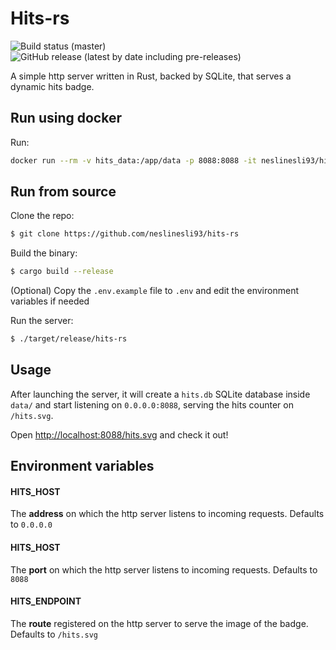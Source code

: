 # Hits-rs

![Build status (master)](https://img.shields.io/github/workflow/status/neslinesli93/hits-rs/CI/master)
![GitHub release (latest by date including pre-releases)](https://img.shields.io/github/v/release/neslinesli93/hits-rs?include_prereleases)

A simple http server written in Rust, backed by SQLite, that serves a dynamic hits badge.

## Run using docker

Run:

```bash
docker run --rm -v hits_data:/app/data -p 8088:8088 -it neslinesli93/hits-rs
```

## Run from source

Clone the repo:

```bash
$ git clone https://github.com/neslinesli93/hits-rs
```

Build the binary:

```bash
$ cargo build --release
```

(Optional) Copy the `.env.example` file to `.env` and edit the environment variables if needed

Run the server:

```bash
$ ./target/release/hits-rs
```

## Usage

After launching the server, it will create a `hits.db` SQLite database inside `data/` and start listening on `0.0.0.0:8088`, serving the hits counter on `/hits.svg`.

Open [http://localhost:8088/hits.svg](http://localhost:8088/hits.svg) and check it out!

## Environment variables

#### HITS_HOST

The **address** on which the http server listens to incoming requests. Defaults to `0.0.0.0`

#### HITS_HOST

The **port** on which the http server listens to incoming requests. Defaults to `8088`

#### HITS_ENDPOINT

The **route** registered on the http server to serve the image of the badge. Defaults to `/hits.svg`
